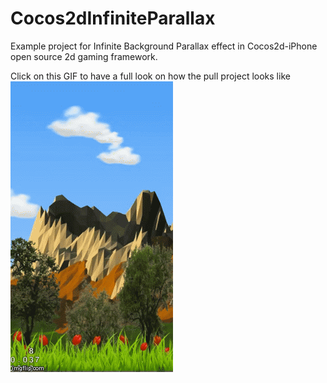 Cocos2dInfiniteParallax
=======================

Example project for Infinite Background Parallax effect in Cocos2d-iPhone open source 2d gaming framework.


Click on this GIF to have a full look on how the pull project looks like
[![YouTube Link](https://raw.githubusercontent.com/sauvikatinnofied/Cocos2dInfiniteParallax/master/InfiniteParallaxCocos2d.gif)](https://www.youtube.com/watch?v=dwyrH_QqDMM)